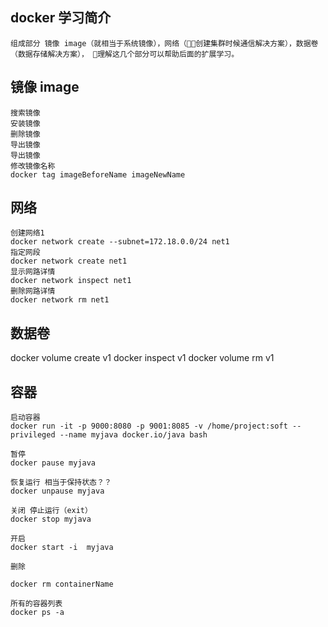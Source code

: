 ## docker 学习简介

    组成部分 镜像 image（就相当于系统镜像），网络（创建集群时候通信解决方案），数据卷（数据存储解决方案）， 理解这几个部分可以帮助后面的扩展学习。

## 镜像 image
    搜索镜像
    安装镜像
    删除镜像
    导出镜像
    导出镜像
    修改镜像名称
    docker tag imageBeforeName imageNewName


## 网络
    创建网络1
    docker network create --subnet=172.18.0.0/24 net1
    指定网段
    docker network create net1
    显示网路详情
    docker network inspect net1
    删除网路详情
    docker network rm net1

##  数据卷

docker volume create v1
docker inspect v1 
docker volume rm v1 


## 容器
    启动容器
    docker run -it -p 9000:8080 -p 9001:8085 -v /home/project:soft --privileged --name myjava docker.io/java bash 

    暂停
    docker pause myjava

    恢复运行 相当于保持状态？？
    docker unpause myjava

    关闭 停止运行（exit）
    docker stop myjava

    开启
    docker start -i  myjava

    删除

    docker rm containerName

    所有的容器列表
    docker ps -a
